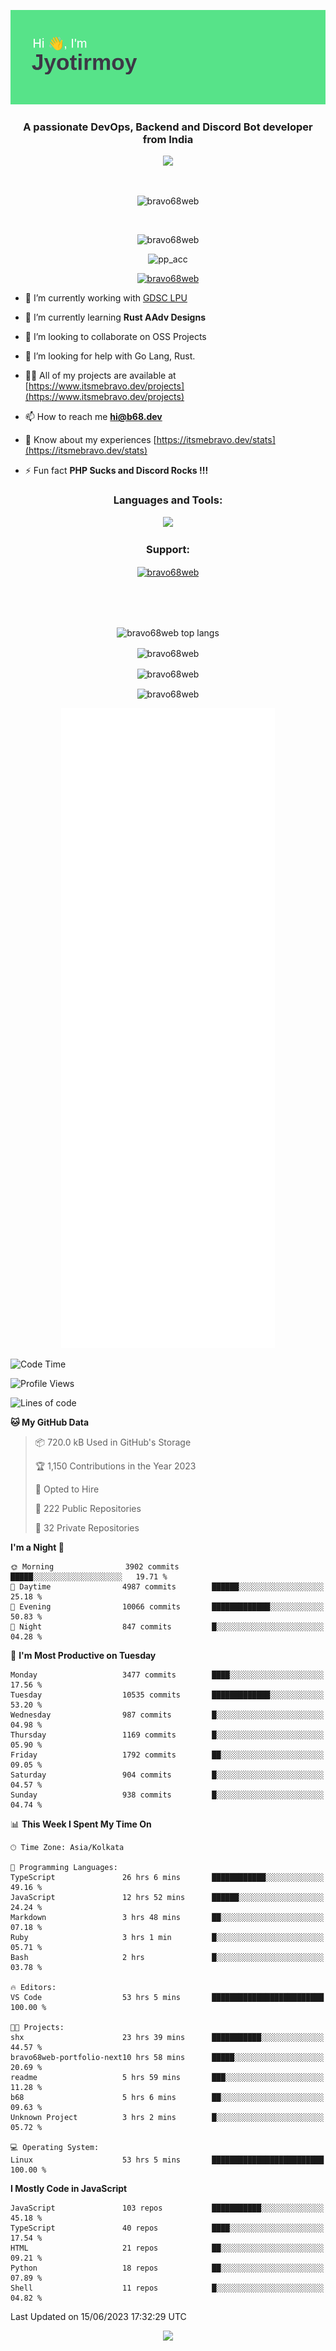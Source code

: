 <p align="center"><img src="header.png"></p>
<h3 align="center">A passionate DevOps, Backend and Discord Bot developer from India</h3>

<p align="center"><a href="https://discord.com/users/457039372009865226"><img src="https://lanyard-profile-readme.vercel.app/api/457039372009865226"></a></p>
                           
<br>
<p align="center"> <img src="https://komarev.com/ghpvc/?username=bravo68web&label=Profile%20views&color=0e75b6&style=flat" alt="bravo68web" /> </p>
<br>


<p align="center"><img src="https://github-profile-trophy.vercel.app/?username=bravo68web&theme=discord&column=3&row=2" alt="bravo68web" /> </p>
<p align="center"><img src="https://osu-embed.b68dev.xyz/pp_acc" alt="pp_acc" /> </p>

<p align="center"> <a href="https://twitter.com/bravo68web" target="blank"><img src="https://img.shields.io/twitter/follow/bravo68web?logo=twitter&style=for-the-badge" alt="bravo68web" /></a> </p>

- 🔭 I’m currently working with [GDSC LPU](https://gdsclpu.live/)

- 🌱 I’m currently learning **Rust AAdv Designs**

- 👯 I’m looking to collaborate on OSS Projects

- 🤝 I’m looking for help with Go Lang, Rust.

- 👨‍💻 All of my projects are available at [https://www.itsmebravo.dev/projects](https://www.itsmebravo.dev/projects)

<!-- - 💬 Ask me about **DF Techs** -->

- 📫 How to reach me **hi@b68.dev**

- 📄 Know about my experiences [https://itsmebravo.dev/stats](https://itsmebravo.dev/stats)

- ⚡ Fun fact **PHP Sucks and Discord Rocks !!!**

<h3 align="center">Languages and Tools:</h3>
<p align="center"> 
<img src="https://skillicons.dev/icons?i=aws,bash,c,cs,cpp,cloudflare,css,dart,devto,discord,bots,docker,electron,ember,emotion,express,fastapi,figma,firebase,flask,gcp,git,github,githubactions,go,gitlab,graphql,heroku,html,ai,ipfs,js,jest,linux,md,mastodon,mongodb,neovim,netlify,nextjs,nginx,nodejs,postgres,postman,powershell,py,react,redis,regex,replit,rocket,rust,sqlite,mysql,stackoverflow,styledcomponents,supabase,sentry,solidity,svg,tailwind,tauri,twitter,ts,unity,v,vercel,vim,vite,wasm,webpack,workers&perline=8&theme=dark" />
</p>

<h3 align="center">Support:</h3>
<p align="center"><a href="https://www.buymeacoffee.com/bravo68web"> <img align="center" src="https://cdn.buymeacoffee.com/buttons/v2/default-yellow.png" height="50" width="210" alt="bravo68web" /></a></p><br><br>
<br>

<p align="center"> <img align="center" src="https://github-readme-stats-sync.vercel.app/api/top-langs?username=bravo68web&count_private=true&show_icons=true&theme=radical&border_radius=10&&langs_count=10&layout=compact" alt="bravo68web top langs" /></p>

<p align="center"> <img align="center" src="https://github-readme-stats-sync.vercel.app/api?username=bravo68web&count_private=true&show_icons=true&theme=radical&border_radius=10" alt="bravo68web" /></p>

<p align="center"> <img align="center" src="https://github-readme-streak-stats.herokuapp.com?user=bravo68web&theme=dracula&hide_border=true" alt="bravo68web" /></p>

<p align="center"> <img align="center" src="https://github-readme-stats-sync.vercel.app/api/wakatime?username=bravo68web&count_private=true&show_icons=true&theme=aura_dark&border_radius=10&&langs_count=10&layout=compact&range=last_7_days" alt="bravo68web" /></p>

<p align="center"><img src="https://raw.githubusercontent.com/BRAVO68WEB/BRAVO68WEB/master/github-metrics.svg"></p>

<!--START_SECTION:waka-->
![Code Time](http://img.shields.io/badge/Code%20Time-4%2C899%20hrs%2025%20mins-blue)

![Profile Views](http://img.shields.io/badge/Profile%20Views-15-blue)

![Lines of code](https://img.shields.io/badge/From%20Hello%20World%20I%27ve%20Written-59.0%20million%20lines%20of%20code-blue)

**🐱 My GitHub Data** 

> 📦 720.0 kB Used in GitHub's Storage 
 > 
> 🏆 1,150 Contributions in the Year 2023
 > 
> 💼 Opted to Hire
 > 
> 📜 222 Public Repositories 
 > 
> 🔑 32 Private Repositories 
 > 
**I'm a Night 🦉** 

```text
🌞 Morning                3902 commits        █████░░░░░░░░░░░░░░░░░░░░   19.71 % 
🌆 Daytime                4987 commits        ██████░░░░░░░░░░░░░░░░░░░   25.18 % 
🌃 Evening                10066 commits       █████████████░░░░░░░░░░░░   50.83 % 
🌙 Night                  847 commits         █░░░░░░░░░░░░░░░░░░░░░░░░   04.28 % 
```
📅 **I'm Most Productive on Tuesday** 

```text
Monday                   3477 commits        ████░░░░░░░░░░░░░░░░░░░░░   17.56 % 
Tuesday                  10535 commits       █████████████░░░░░░░░░░░░   53.20 % 
Wednesday                987 commits         █░░░░░░░░░░░░░░░░░░░░░░░░   04.98 % 
Thursday                 1169 commits        █░░░░░░░░░░░░░░░░░░░░░░░░   05.90 % 
Friday                   1792 commits        ██░░░░░░░░░░░░░░░░░░░░░░░   09.05 % 
Saturday                 904 commits         █░░░░░░░░░░░░░░░░░░░░░░░░   04.57 % 
Sunday                   938 commits         █░░░░░░░░░░░░░░░░░░░░░░░░   04.74 % 
```


📊 **This Week I Spent My Time On** 

```text
🕑︎ Time Zone: Asia/Kolkata

💬 Programming Languages: 
TypeScript               26 hrs 6 mins       ████████████░░░░░░░░░░░░░   49.16 % 
JavaScript               12 hrs 52 mins      ██████░░░░░░░░░░░░░░░░░░░   24.24 % 
Markdown                 3 hrs 48 mins       ██░░░░░░░░░░░░░░░░░░░░░░░   07.18 % 
Ruby                     3 hrs 1 min         █░░░░░░░░░░░░░░░░░░░░░░░░   05.71 % 
Bash                     2 hrs               █░░░░░░░░░░░░░░░░░░░░░░░░   03.78 % 

🔥 Editors: 
VS Code                  53 hrs 5 mins       █████████████████████████   100.00 % 

🐱‍💻 Projects: 
shx                      23 hrs 39 mins      ███████████░░░░░░░░░░░░░░   44.57 % 
bravo68web-portfolio-next10 hrs 58 mins      █████░░░░░░░░░░░░░░░░░░░░   20.69 % 
readme                   5 hrs 59 mins       ███░░░░░░░░░░░░░░░░░░░░░░   11.28 % 
b68                      5 hrs 6 mins        ██░░░░░░░░░░░░░░░░░░░░░░░   09.63 % 
Unknown Project          3 hrs 2 mins        █░░░░░░░░░░░░░░░░░░░░░░░░   05.72 % 

💻 Operating System: 
Linux                    53 hrs 5 mins       █████████████████████████   100.00 % 
```

**I Mostly Code in JavaScript** 

```text
JavaScript               103 repos           ███████████░░░░░░░░░░░░░░   45.18 % 
TypeScript               40 repos            ████░░░░░░░░░░░░░░░░░░░░░   17.54 % 
HTML                     21 repos            ██░░░░░░░░░░░░░░░░░░░░░░░   09.21 % 
Python                   18 repos            ██░░░░░░░░░░░░░░░░░░░░░░░   07.89 % 
Shell                    11 repos            █░░░░░░░░░░░░░░░░░░░░░░░░   04.82 % 
```




 Last Updated on 15/06/2023 17:32:29 UTC
<!--END_SECTION:waka-->

<p align="center"><img src="https://bravo68web.me/images/header_.png"></p>

